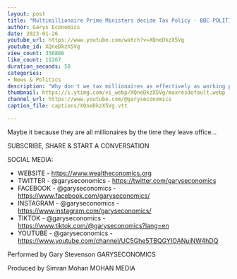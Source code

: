 ```yaml
---
layout: post
title: "Multimillionaire Prime Ministers decide Tax Policy - BBC POLITICS LIVE #shorts"
author: Garys Economics
date: 2023-01-26
youtube_url: https://www.youtube.com/watch?v=XQneDkzX5Vg
youtube_id: XQneDkzX5Vg
view_count: 336886
like_count: 11267
duration_seconds: 50
categories:
- News & Politics
description: "Why don't we tax millionaires as effectively as working people?"
thumbnail: https://i.ytimg.com/vi_webp/XQneDkzX5Vg/maxresdefault.webp
channel_url: https://www.youtube.com/@garyseconomics
caption_file: captions/XQneDkzX5Vg.vtt

---
```


Maybe it because they are all millionaires by the time they leave office...

SUBSCRIBE, SHARE & START A CONVERSATION


SOCIAL MEDIA:
- WEBSITE - https://www.wealtheconomics.org
- TWITTER - @garyseconomics - https://twitter.com/garyseconomics
- FACEBOOK - @garyseconomics - https://www.facebook.com/garyseconomics/
- INSTAGRAM - @garyseconomics - https://www.instagram.com/garyseconomics/
- TIKTOK - @garyseconomics - https://www.tiktok.com/@garyseconomics?lang=en
- YOUTUBE - @garyseconomics - https://www.youtube.com/channel/UC5Ghe5TBQGYIOANuiNW4hDQ


Performed by Gary Stevenson
GARYSECONOMICS


Produced by Simran Mohan
MOHAN MEDIA
